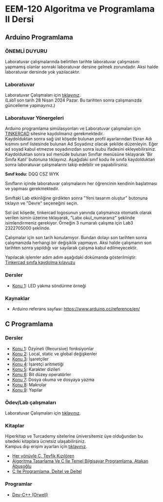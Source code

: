 # EEM-120 Algoritma ve Programlama II Dersi




## Arduino Programlama

### ÖNEMLİ DUYURU
Laboratuvar çalışmalarında belirtilen tarihte laboratuvar çalışmasını yapmamış olanlar sonraki laboratuvar dersine gelmek zorundadır. Aksi halde laboratuvar dersinde yok yazılacaktır.


### Laboratuvar

Laboratuvar Çalışmaları için [tıklayınız](./Lab/02.md).   
(Lab1 son tarih 28 Nisan 2024 Pazar. Bu tarihten sonra çalışmanızda güncelleme yapmayınız.)

### Laboratuvar Yönergeleri

Arduino programlama simülasyonları ve Laboratuvar çalışmaları için [TINKERCAD](https://www.tinkercad.com/) sitesine kaydolmanız gerekmektedir.   
Kaydolduktan sonra sağ üst köşede bulunan profil ayarlarından Ekran Adı kısmını sınıf listesinde bulunan Ad Soyadınız olacak şekilde düzenleyin. Eğer ad soyad kabul etmezse soyadınızdan sonra isubu ifadesini ekleyebilirsiniz.   
Kaydolduktan sonra sol menüde bulunan Sınıflar menüsüne tıklayarak 'Bir Sınıfa Katıl' butonuna tıklayınız. Aşağıdaki sınıf kodu ile sınıfa kaydolduktan sonra laboratuvar çalışmalarını takip edebilir ve yapabilirsiniz.   

**Sınıf kodu:** DQQ CSZ WYK

Sınıfların içinde laboratuvar  çalışmalarını her öğrencinin kendinin başlatması ve yapması gerekmektedir.

Sınıftaki Lab etkinliğine girdikten sonra "Yeni tasarım oluştur" butonuna tıklayın ve "Devre" seçeneğini seçin.

Sol üst köşede, tinkercad logosunun yanında çalışmanıza otomatik olarak verilen isimin üzerine tıklayarak, "Labx okul_numaranız" şeklinde isimlendirmeniz gerekiyor.
Örneğin 3 numaralı çalışma için Lab3 2322705000 şeklinde.

Çalışmalar için son tarih konulamıyor. Bundan dolayı son tarihten sonra çalışmanızda herhangi bir değişiklik yapmayın. Aksi halde çalışmanın son tarihten sonra yapıldığı var sayılarak çalışma kabul edilmeyecektir.

Yapılacak işlemler adım adım aşağıdaki dokümanda gösterilmiştir:    
[Tinkercad sınıfa kaydolma kılavuzu](./Lab/Tinkercad_sinifa_kaydolma.pdf)


### Dersler
- [Konu 1](./dersler/10.md): LED yakma söndürme örneği

### Kaynaklar
- Arduino referans sayfası: <https://www.arduino.cc/reference/en/>


## C Programlama

### Dersler

- [Konu 1](./dersler/01.md): Özyineli (Recursive) fonksiyonlar
- [Konu 2](./dersler/02.md): Local, static ve global değişkenler
- [Konu 3](./dersler/03.md): İşaretçiler
- [Konu 4](./dersler/04.md): İşaretçi aritmetiği
- [Konu 5](./dersler/05.md): Karakter dizileri
- [Konu 6](./dersler/06.md): Bit düzey operatörler
- [Konu 7](./dersler/07.md): Dosya okuma ve dosyaya yazma
- [Konu 8](./dersler/08.md): Makrolar
- [Konu 9](./dersler/09.md): Yapılar




### Ödev/Lab çalışmaları

Laboratuvar Çalışmaları için [tıklayınız](./Lab/01.md).

<!-- 
### Kaynaklar -->

### Kitaplar
Hiperkitap ve Turcademy sitelerine üniversitemiz üye olduğundan bu sitedeki kitaplara ücretsiz ulaşabilirsiniz.   
Kampus dışı erişim ayarları için [tıklayınız](https://bidb.isparta.edu.tr/tr/servisler/kampus-disi-erisim-6932s.html).   
- [Her yönüyle C,  Tevfik Kızılören](https://www.hiperkitap.com/her-yonuyle-c)
- [Algoritma Tasarlama Ve C İle Temel Bilgisayar Programlama, Atakan Abuşoğlu](https://www.turcademy.com/tr/kitap/algoritma-tasarlama-ve-c-ile-temel-bilgisayar-programlama-9786053279099)
- [C İle Programlama, Deitel ve Deitel](https://www.turcademy.com/tr/kitap/c-ile-programlama-9786053556237) 

### Programlar
- [Dev-C++ (Orwell)](https://sourceforge.net/projects/orwelldevcpp/)





